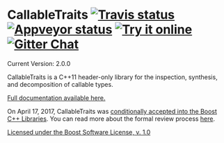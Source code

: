<!--
Copyright Barrett Adair 2016
Distributed under the Boost Software License, Version 1.0.
(See accompanying file LICENSE.md or copy at http://boost.org/LICENSE_1_0.txt)
-->

# CallableTraits <a target="_blank" href="https://travis-ci.org/badair/callable_traits">![Travis status][badge.Travis]</a> <a target="_blank" href="https://ci.appveyor.com/project/badair/callable-traits">![Appveyor status][badge.Appveyor]</a> <a target="_blank" href="https://wandbox.org/permlink/UaAH4HhBj3yWeHOw">![Try it online][badge.wandbox]</a> <a target="_blank" href="https://gitter.im/badair/callable_traits">![Gitter Chat][badge.Gitter]</a>

Current Version: 2.0.0

CallableTraits is a C++11 header-only library for the inspection, synthesis, and decomposition of callable types.

[Full documentation available here.](http://badair.github.io/callable_traits/index.html)

On April 17, 2017, CallableTraits was [conditionally accepted into the Boost C++ Libraries](https://lists.boost.org/Archives/boost/2017/04/234513.php). You can read more about the formal review process [here](http://www.boost.org/community/reviews.html).

[Licensed under the Boost Software License, v. 1.0](LICENSE.md)

<!-- Links -->
[badge.Appveyor]: https://ci.appveyor.com/api/projects/status/uf0l91v7l4wc4kw6/branch/master?svg=true
[badge.Gitter]: https://img.shields.io/badge/gitter-join%20chat-blue.svg
[badge.Travis]: https://travis-ci.org/badair/callable_traits.svg?branch=master
[badge.Wandbox]: https://img.shields.io/badge/try%20it-online-blue.svg

